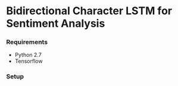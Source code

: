 # Bidirectional Character LSTM for Sentiment Analysis 

### Requirements
- Python 2.7
- Tensorflow

### Setup


